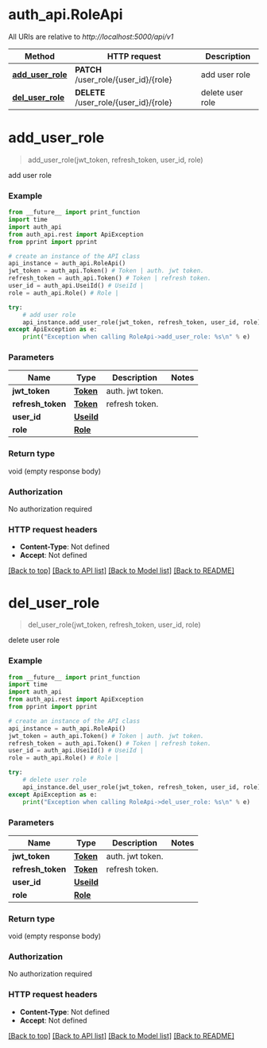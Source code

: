# auth_api.RoleApi

All URIs are relative to *http://localhost:5000/api/v1*

Method | HTTP request | Description
------------- | ------------- | -------------
[**add_user_role**](RoleApi.md#add_user_role) | **PATCH** /user_role/{user_id}/{role} | add user role
[**del_user_role**](RoleApi.md#del_user_role) | **DELETE** /user_role/{user_id}/{role} | delete user role

# **add_user_role**
> add_user_role(jwt_token, refresh_token, user_id, role)

add user role

### Example
```python
from __future__ import print_function
import time
import auth_api
from auth_api.rest import ApiException
from pprint import pprint

# create an instance of the API class
api_instance = auth_api.RoleApi()
jwt_token = auth_api.Token() # Token | auth. jwt token.
refresh_token = auth_api.Token() # Token | refresh token.
user_id = auth_api.UseiId() # UseiId | 
role = auth_api.Role() # Role | 

try:
    # add user role
    api_instance.add_user_role(jwt_token, refresh_token, user_id, role)
except ApiException as e:
    print("Exception when calling RoleApi->add_user_role: %s\n" % e)
```

### Parameters

Name | Type | Description  | Notes
------------- | ------------- | ------------- | -------------
 **jwt_token** | [**Token**](.md)| auth. jwt token. | 
 **refresh_token** | [**Token**](.md)| refresh token. | 
 **user_id** | [**UseiId**](.md)|  | 
 **role** | [**Role**](.md)|  | 

### Return type

void (empty response body)

### Authorization

No authorization required

### HTTP request headers

 - **Content-Type**: Not defined
 - **Accept**: Not defined

[[Back to top]](#) [[Back to API list]](../README.md#documentation-for-api-endpoints) [[Back to Model list]](../README.md#documentation-for-models) [[Back to README]](../README.md)

# **del_user_role**
> del_user_role(jwt_token, refresh_token, user_id, role)

delete user role

### Example
```python
from __future__ import print_function
import time
import auth_api
from auth_api.rest import ApiException
from pprint import pprint

# create an instance of the API class
api_instance = auth_api.RoleApi()
jwt_token = auth_api.Token() # Token | auth. jwt token.
refresh_token = auth_api.Token() # Token | refresh token.
user_id = auth_api.UseiId() # UseiId | 
role = auth_api.Role() # Role | 

try:
    # delete user role
    api_instance.del_user_role(jwt_token, refresh_token, user_id, role)
except ApiException as e:
    print("Exception when calling RoleApi->del_user_role: %s\n" % e)
```

### Parameters

Name | Type | Description  | Notes
------------- | ------------- | ------------- | -------------
 **jwt_token** | [**Token**](.md)| auth. jwt token. | 
 **refresh_token** | [**Token**](.md)| refresh token. | 
 **user_id** | [**UseiId**](.md)|  | 
 **role** | [**Role**](.md)|  | 

### Return type

void (empty response body)

### Authorization

No authorization required

### HTTP request headers

 - **Content-Type**: Not defined
 - **Accept**: Not defined

[[Back to top]](#) [[Back to API list]](../README.md#documentation-for-api-endpoints) [[Back to Model list]](../README.md#documentation-for-models) [[Back to README]](../README.md)

